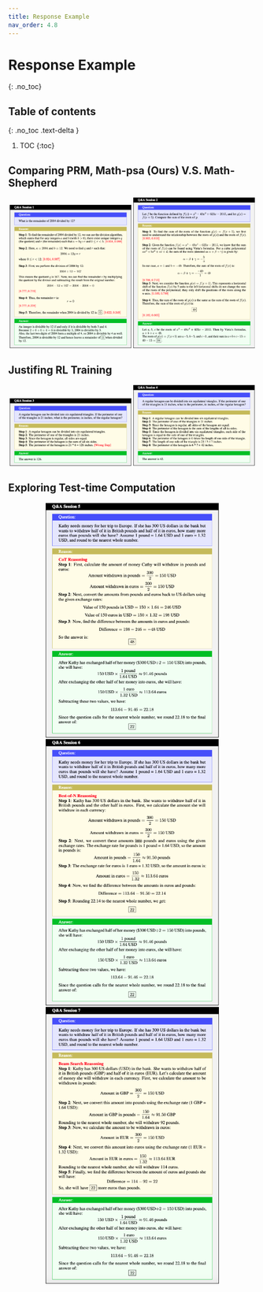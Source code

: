 ```yaml
---
title: Response Example
nav_order: 4.8
---
```


# Response Example
{: .no_toc}

## Table of contents
{: .no_toc .text-delta }

1. TOC
{:toc}


## Comparing PRM, Math-psa (Ours) V.S. Math-Shepherd

<p align="center">
  <img src="../assets/QA/QA1.png" alt="QA 1" width="49%" />
  <img src="../assets/QA/QA2.png" alt="QA 2" width="49%" />
</p>

## Justifing RL Training

<p align="center">
  <img src="../assets/QA/QA3.png" alt="QA 3" width="49%" />
  <img src="../assets/QA/QA4.png" alt="QA 4" width="49%" />
</p>

## Exploring Test-time Computation

<p align="center">
  <img src="../assets/QA/QA5.png" alt="QA 5" width="70%" />
  <img src="../assets/QA/QA6.png" alt="QA 6" width="70%" />
    <img src="../assets/QA/QA7.png" alt="QA 7" width="70%" />
</p>